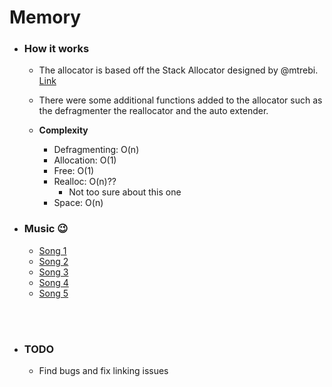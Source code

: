 # Memory


 - ### How it works
    - The allocator is based off the Stack Allocator designed by @mtrebi. <br> [Link](https://github.com/mtrebi/memory-allocators#stack-allocator)
    - There were some additional functions added to the allocator such as the defragmenter the reallocator and the auto extender.

    - **Complexity**
        - Defragmenting: O(n)
        - Allocation: O(1)
        - Free: O(1)
        - Realloc: O(n)??
            - Not too sure about this one
        - Space: O(n)


- ### Music :wink:
    - [Song 1](https://www.youtube.com/watch?v=s98UgBSNoL4)
    - [Song 2](https://www.youtube.com/watch?v=kvDMlk3kSYg)
    - [Song 3](https://www.youtube.com/watch?v=vTIIMJ9tUc8)
    - [Song 4](https://www.youtube.com/watch?v=dv13gl0a-FA)
    - [Song 5](https://www.youtube.com/watch?v=U06jlgpMtQs)


<br><br>
- ### TODO
    - Find bugs and fix linking issues
